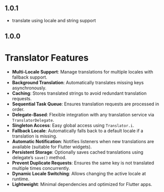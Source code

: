 ## 1.0.1

* translate using locale and string support

## 1.0.0

# Translator Features

- **Multi-Locale Support**: Manage translations for multiple locales with fallback support.
- **Background Translation**: Automatically translates missing keys asynchronously.
- **Caching**: Stores translated strings to avoid redundant translation requests.
- **Sequential Task Queue**: Ensures translation requests are processed in order.
- **Delegate-Based**: Flexible integration with any translation service via `TranslatorDelegate`.
- **Singleton Access**: Easy global access using `Translator.i`.
- **Fallback Locale**: Automatically falls back to a default locale if a translation is missing.
- **Automatic Notification**: Notifies listeners when new translations are available (suitable for
  Flutter widgets).
- **Persistent Storage**: Optionally saves cached translations using delegate’s `save()` method.
- **Prevent Duplicate Requests**: Ensures the same key is not translated multiple times
  concurrently.
- **Dynamic Locale Switching**: Allows changing the active locale at runtime.
- **Lightweight**: Minimal dependencies and optimized for Flutter apps.

